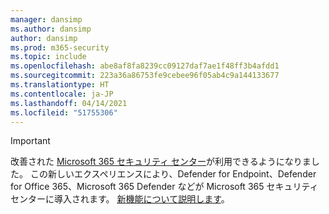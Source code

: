 ```yaml
---
manager: dansimp
ms.author: dansimp
author: dansimp
ms.prod: m365-security
ms.topic: include
ms.openlocfilehash: abe8af8fa8239cc09127daf7ae1f48ff3b4afdd1
ms.sourcegitcommit: 223a36a86753fe9cebee96f05ab4c9a144133677
ms.translationtype: HT
ms.contentlocale: ja-JP
ms.lasthandoff: 04/14/2021
ms.locfileid: "51755306"
---
```

> [!IMPORTANT]
> 改善された [Microsoft 365 セキュリティ センター](https://security.microsoft.com)が利用できるようになりました。 この新しいエクスペリエンスにより、Defender for Endpoint、Defender for Office 365、Microsoft 365 Defender などが Microsoft 365 セキュリティ センターに導入されます。 [新機能について説明します](/microsoft-365/security/mtp/overview-security-center)。
